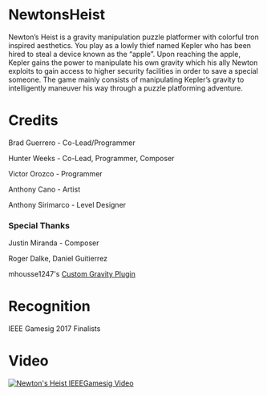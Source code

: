 # NewtonsHeist
Newton’s Heist is a gravity manipulation puzzle platformer with colorful tron inspired aesthetics. You play as a lowly thief named Kepler who has been hired to steal a device known as the “apple”. Upon reaching the apple, Kepler gains the power to manipulate his own gravity which his ally Newton exploits to gain access to higher security facilities in order to save a special someone. The game mainly consists of manipulating Kepler’s gravity to intelligently maneuver his way through a puzzle platforming adventure.

# Credits
Brad Guerrero - Co-Lead/Programmer

Hunter Weeks - Co-Lead, Programmer, Composer

Victor Orozco - Programmer

Anthony Cano - Artist

Anthony Sirimarco - Level Designer

### Special Thanks
Justin Miranda - Composer

Roger Dalke, Daniel Guitierrez

mhousse1247's [Custom Gravity Plugin](https://github.com/mhousse1247/UE4-CustomGravityPlugin)

# Recognition
IEEE Gamesig 2017 Finalists

# Video
[![Newton's Heist IEEEGamesig Video](https://img.youtube.com/vi/5TPdz_vghWM/0.jpg)](https://www.youtube.com/watch?v=5TPdz_vghWM)
